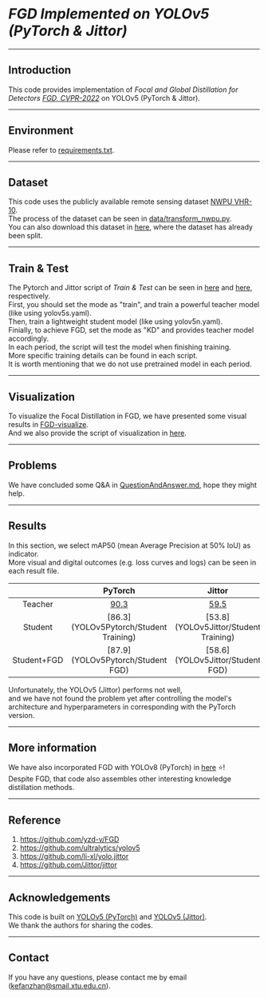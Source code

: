 # *FGD Implemented on YOLOv5 (PyTorch & Jittor)*

---
## Introduction
This code provides implementation of *Focal and Global Distillation for Detectors [FGD, CVPR-2022](https://arxiv.org/abs/2111.11837)* on YOLOv5 (PyTorch & Jittor).

---
## Environment
Please refer to [requirements.txt](requirements.txt).

---
## Dataset
This code uses the publicly available remote sensing dataset [NWPU VHR-10](https://ieeexplore.ieee.org/document/7560644).<br>
The process of the dataset can be seen in [data/transform_nwpu.py](data/transform_nwpu.py).<br>
You can also download this dataset in [here](https://www.kaggle.com/datasets/kefanzhan/nwpudataset), where the dataset has already been split.

---
## Train & Test
The Pytorch and Jittor script of *Train & Test* can be seen in [here](YOLOv5Pytorch/train.py) and [here](YOLOv5Jittor/train.py), respectively. <br>
First, you should set the mode as "train", and train a powerful teacher model (like using yolov5s.yaml). <br>
Then, train a lightweight student model (like using yolov5n.yaml). <br>
Finially, to achieve FGD, set the mode as "KD" and provides teacher model accordingly.<br>
In each period, the script will test the model when finishing training.<br>
More specific training details can be found in each script. <br>
It is worth mentioning that we do not use pretrained model in each period.

--- 
## Visualization
To visualize the Focal Distillation in FGD, we have presented some visual results in [FGD-visualize](FGD-visualize). <br>
And we also provide the script of visualization in [here](YOLOv5Pytorch/visualize.py).

--- 
## Problems
We have concluded some Q&A in [QuestionAndAnswer.md](QuestionAndAnswer.md), hope they might help.

---
## Results
In this section, we select mAP50 (mean Average Precision at 50% IoU) as indicator. <br>
More visual and digital outcomes (e.g. loss curves and logs) can be seen in each result file. <br>

|         |                PyTorch                 |                Jittor                 |
|:-------:|:--------------------------------------:|:-------------------------------------:|
| Teacher | [90.3](YOLOv5Pytorch/TeacherTraining)  | [59.5](YOLOv5Jittor/TeacherTraining)  |
| Student | [86.3](YOLOv5Pytorch/Student Training) | [53.8](YOLOv5Jittor/Student Training) |
|Student+FGD|   [87.9](YOLOv5Pytorch/Student FGD)    |   [58.6](YOLOv5Jittor/Student FGD)    |

Unfortunately, the YOLOv5 (Jittor) performs not well, <br>
and we have not found the problem yet after controlling the model's architecture and hyperparameters in corresponding with the PyTorch version.

---
## More information
We have also incorporated FGD with YOLOv8 (PyTorch) in [here](https://github.com/KefanZhan/YOLOv8-KD) ⭐! <br>
Despite FGD, that code also assembles other interesting knowledge distillation methods.

---
## Reference
1. https://github.com/yzd-v/FGD
2. https://github.com/ultralytics/yolov5
3. https://github.com/li-xl/yolo.jittor
4. https://github.com/Jittor/jittor

---
## Acknowledgements
This code is built on [YOLOv5 (PyTorch)](https://github.com/ultralytics/yolov5) and [YOLOv5 (Jittor)](https://github.com/li-xl/yolo.jittor). <br>
We thank the authors for sharing the codes.

---
## Contact
If you have any questions, please contact me by email (kefanzhan@smail.xtu.edu.cn).